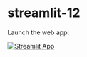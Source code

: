 # streamlit-12

Launch the web app:

[![Streamlit App](https://static.streamlit.io/badges/streamlit_badge_black_white.svg)](https://crypto-coinmarket.herokuapp.com/)
